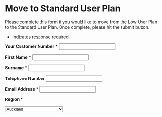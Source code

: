  	
# Move to Standard User Plan
 


Please complete this form if you would like to move from the Low User Plan to the Standard User Plan. Once complete, please hit the submit button.

* Indicates response required
<form>

**Your Customer Number** * <input type="text"><br>

**First Name** *	 <input type="text"><br>

**Surname**	* <input type="text"><br>

**Telephone Number** <input type="text"><br>

**Email Address** * <input type="text"></form>	

**Region** * <form action="">
<select name="Region">
<option value="Auckland">Auckland</option>
<option value="Central Hawke's Bay">Central Hawke's Bay</option>
<option value="Counties Manukau">Counties Manukau</option>
<Option value="Eastern/Bay of Plenty">Eastern/Bay of Plenty</option>
<option value="Hawera/Rangitikei">Hawera/Rangitikei</option>
<option value="Hawke's Bay/Rotorua/Taupo">Hawke's Bay/Rotorua/Taupo</option>
<option value="Kapiti/Horowhenua">Kapiti/Horowhenua</option>
<option value="King Country">King Country</option>
<option value="Manawatu">Manawatu</option>
<option value="North & West Auckland">North & West Auckland</option>
<option value="Southern Hawke's Bay">Southern Hawke's Bay</option>
<option value="Taranaki">Taranaki</option>
<option value="Tauranga/Thames Valley">Tauranga/Thames Valley</option>
<option value="Waikato">Waikato</option>
<option value="Waipa">Waipa</option>
<option value="Wairarapa/Tararua">Wairarapa/Tararua</option>
<option value="Wanganui">Wanganui</option>
<OPTION VALUE="wELLINGTON">Wellington</option>



<form><input type="checkbox" name="* Yes I want to move to the Standard User Plan and acknowledge that I may be subject to a pricing plan change fee for this change if I have already changed my plan in the last 12 months.">* Yes I want to move to the Standard User Plan and acknowledge that I may be subject to a pricing plan change fee for this change if I have already changed my plan in the last 12 months.<br></form>

 
<form><input type="checkbox" name="Yes, I'm happy to be sent promotional emails from Energy Online">Yes, I'm happy to be sent promotional emails from Energy Online</br></form>


Comments or Questions <textarea rows="2" cols="5"></textarea>	
<form>
<input type="Submit" value="Submit"></form>

We will respond to your email within 2 working days. Thank you for using Energy Online’s online service.





[Terms & Conditions](http://www.energyonline.co.nz/terms)

[Sitemap](http://www.energyonline.co.nz/home/site_map)

[Disclaimer](http://www.energyonline.co.nz/home/site_map/disclaimer)

[Privacy Policy](http://www.energyonline.co.nz/home/site_map/privacy_policy)






